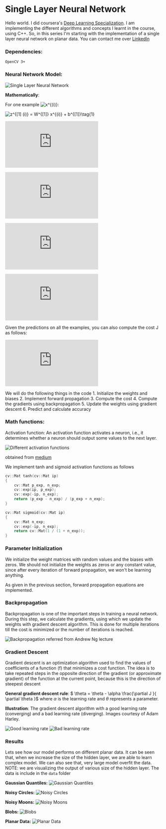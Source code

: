 # **Single Layer Neural Network**
Hello world. I did coursera's [Deep Learning Specialization](https://www.coursera.org/specializations/deep-learning?). I am implementing the different algorithms and concepts I learnt in the course, using C++. So, in this series I'm starting with the implementation of a single layer neural network on planar data. You can contact me over [LinkedIn](https://www.linkedin.com/in/gopiraj15/)

### **Dependencies:**
```
OpenCV 3+
```

### **Neural Network Model:**

![Single Layer Neural Network](./images/classification_kiank.png)

**Mathematically**:

For one example ![$x^{(i)}$](https://latex.codecogs.com/png.latex?x^{(i)}):

![z^{[1] (i)} =  W^{[1]} x^{(i)} + b^{[1]}\tag{1}](https://latex.codecogs.com/png.latex?z^{[1]&space;(i)}&space;=&space;W^{[1]}&space;x^{(i)}&space;&plus;&space;b^{[1]})

![a^{[1] (i)} = \tanh(z^{[1] (i)})\tag{2}](https://latex.codecogs.com/png.latex?a%5E%7B%5B1%5D%20%28i%29%7D%20%3D%20%5Ctanh%28z%5E%7B%5B1%5D%20%28i%29%7D%29)

![z^{[2] (i)} = W^{[2]} a^{[1] (i)} + b^{[2]}\tag{3}](https://latex.codecogs.com/png.latex?z%5E%7B%5B2%5D%20%28i%29%7D%20%3D%20W%5E%7B%5B2%5D%7D%20a%5E%7B%5B1%5D%20%28i%29%7D%20&plus;%20b%5E%7B%5B2%5D%7D)


![\hat{y}^{(i)} = a^{[2] (i)} = \sigma(z^{ [2] (i)})\tag{4}](https://latex.codecogs.com/png.latex?%5Chat%7By%7D%5E%7B%28i%29%7D%20%3D%20a%5E%7B%5B2%5D%20%28i%29%7D%20%3D%20%5Csigma%28z%5E%7B%20%5B2%5D%20%28i%29%7D%29)


![y^{(i)}_{prediction} = \begin{cases} 1 & \mbox{if } a^{[2](i)} > 0.5 \\ 0 & \mbox{otherwise } \end{cases}\tag{5}](https://latex.codecogs.com/png.latex?y%5E%7B%28i%29%7D_%7Bprediction%7D%20%3D%20%5Cbegin%7Bcases%7D%201%20%26%20%5Cmbox%7Bif%20%7D%20a%5E%7B%5B2%5D%28i%29%7D%20%3E%200.5%20%5C%5C%200%20%26%20%5Cmbox%7Botherwise%20%7D%20%5Cend%7Bcases%7D)



Given the predictions on all the examples, you can also compute the cost J as follows: 

![J = - \frac{1}{m} \sum\limits_{i = 0}^{m} \large\left(\small y^{(i)}\log\left(a^{[2] (i)}\right) + (1-y^{(i)})\log\left(1- a^{[2] (i)}\right)  \large  \right) \small \tag{6}](https://latex.codecogs.com/png.latex?J%20%3D%20-%20%5Cfrac%7B1%7D%7Bm%7D%20%5Csum%5Climits_%7Bi%20%3D%200%7D%5E%7Bm%7D%20%5Clarge%5Cleft%28%5Csmall%20y%5E%7B%28i%29%7D%5Clog%5Cleft%28a%5E%7B%5B2%5D%20%28i%29%7D%5Cright%29%20&plus;%20%281-y%5E%7B%28i%29%7D%29%5Clog%5Cleft%281-%20a%5E%7B%5B2%5D%20%28i%29%7D%5Cright%29%20%5Clarge%20%5Cright%29%20%5Csmall)

We will do the following things in the code
	1. Initialize the weights and biases
	2. Implement forward propagation
	3. Compute the cost
	4. Compute the gradients using backpropagation
	5. Update the weights using gradient descent
	6. Predict and calculate accuracy

### **Math functions:**
Activation function: An activation function activates a neuron, i.e., it determines whether a neuron should output some values to the next layer. 

![Different activation functions ](./images/ActivationFunctions.png)

obtained from [medium](https://medium.com/@shrutijadon10104776/survey-on-activation-functions-for-deep-learning-9689331ba092)

We implement tanh and sigmoid activation functions as follows

```c++
cv::Mat tanh(cv::Mat ip)
{
	cv::Mat p_exp, n_exp;
	cv::exp(ip, p_exp);
	cv::exp(-ip, n_exp);
	return (p_exp - n_exp) / (p_exp + n_exp);
}
```

```c++
cv::Mat sigmoid(cv::Mat ip)
{
	cv::Mat n_exp;
	cv::exp(-ip, n_exp);
	return cv::Mat(1 / (1 + n_exp));
}
```

### **Parameter Initialization**
We initialize the weight matrices with random values and the biases with zeros. We should not initialize the weights as zeros or any constant value, since after every iteration of forward propagation, we won't be learning anything. 

As given in the previous section, forward propagation equations are implemented.

### **Backpropagation**
Backpropagation is one of the important steps in training a neural network. During this step, we calculate the gradients, using which we update the weights with gradient descent algorithm. This is done for multiple iterations till the cost is minimized or the number of iterations is reached.

![Backpropagation](./images/grad_summary.png)
referred from Andrew Ng lecture

### **Gradient Descent**
Gradient descent is an optimization algorithm used to find the values of coefficients of a function (f) that minimizes a cost function. The idea is to take repeated steps in the opposite direction of the gradient (or approximate gradient) of the function at the current point, because this is the direction of steepest descent

**General gradient descent rule**:
$ \theta = \theta - \alpha \frac{\partial J }{ \partial \theta }$ where $\alpha$ is the learning rate and $\theta$ represents a parameter.

**Illustration**: The gradient descent algorithm with a good learning rate (converging) and a bad learning rate (diverging). Images courtesy of Adam Harley.

![Good learning rate](./images/sgd.gif)
![Bad learning rate](./images/sgd_bad.gif)

### **Results**
Lets see how our model performs on different planar data. It can be seen that, when we increase the size of the hidden layer, we are able to learn complex model. We can also see that, very large model overfit the data.
NOTE: we are visualizing the output of various size of the hidden layer. The data is include in the `data` folder

**Gaussian Quantiles:**
![Gaussian Quantiles](./images/GaussianQuantiles.png)

**Noisy Circles:**
![Noisy Circles](./images/NoisyCircles.png)

**Noisy Moons:**
![Noisy Moons](./images/NoisyMoons.png)

**Blobs:**
![Blobs](./images/blobs.png)

**Planar Data:**
![Planar Data](./images/planardata.png)
